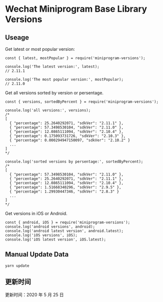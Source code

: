 
# Wechat Miniprogram Base Library Versions

## Useage

Get latest or most popular version:

```;
const { latest, mostPopular } = require('miniprogram-versions');

console.log('The latest version:', latest);
// 2.11.1

console.log('The most popular version:', mostPopular);
// 2.11.0

```

Get all versions sorted by version or persentage.

```
const { versions, sortedByPercent } = require('miniprogram-versions');

console.log('all versions:', versions);
/*
[
  { "percentage": 25.2640292071, "sdkVer": "2.11.1" },
  { "percentage": 57.3498530104, "sdkVer": "2.11.0" },
  { "percentage": 12.0865111094, "sdkVer": "2.10.4" },
  { "percentage": 0.175093731726, "sdkVer": "2.10.3" },
  { "percentage": 0.000294947150097, "sdkVer": "2.10.2" }
  ...
]
*/

console.log('sorted versions by persentage:', sortedByPercent);
/*
[
  { "percentage": 57.3498530104, "sdkVer": "2.11.0" },
  { "percentage": 25.2640292071, "sdkVer": "2.11.1" },
  { "percentage": 12.0865111094, "sdkVer": "2.10.4" },
  { "percentage": 1.51668340296, "sdkVer": "2.9.5" },
  { "percentage": 1.29930447346, "sdkVer": "2.8.3" }
  ...
]
*/
```

Get versions in iOS or Android.

```
const { android, iOS } = require('miniprogram-versions');
console.log('android versions', android);
console.log('android latest version', android.latest);
console.log('iOS versions', iOS);
console.log('iOS latest version', iOS.latest);
```

## Manual Update Data

```
yarn update
```

## 更新时间

更新时间：2020 年 5 月 25 日
